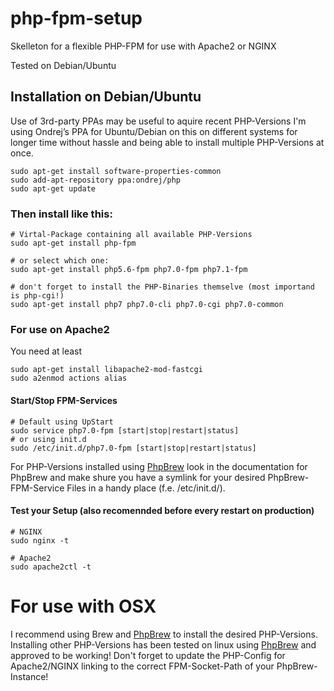 # php-fpm-setup
Skelleton for a flexible PHP-FPM for use with Apache2 or NGINX

Tested on Debian/Ubuntu

## Installation on Debian/Ubuntu

Use of 3rd-party PPAs may be useful to aquire recent PHP-Versions
I'm using Ondrej’s PPA for Ubuntu/Debian on this on different systems for longer time without hassle and being able to install multiple PHP-Versions at once.

```
sudo apt-get install software-properties-common
sudo add-apt-repository ppa:ondrej/php
sudo apt-get update
```

### Then install like this:
```
# Virtal-Package containing all available PHP-Versions
sudo apt-get install php-fpm

# or select which one:
sudo apt-get install php5.6-fpm php7.0-fpm php7.1-fpm

# don't forget to install the PHP-Binaries themselve (most importand is php-cgi!)
sudo apt-get install php7 php7.0-cli php7.0-cgi php7.0-common
```

### For use on Apache2
You need at least
```
sudo apt-get install libapache2-mod-fastcgi
sudo a2enmod actions alias
```

#### Start/Stop FPM-Services
```
# Default using UpStart
sudo service php7.0-fpm [start|stop|restart|status]
# or using init.d
sudo /etc/init.d/php7.0-fpm [start|stop|restart|status]
```
For PHP-Versions installed using [PhpBrew](https://github.com/phpbrew/phpbrew) look in the documentation for PhpBrew and make shure you have a symlink for your desired PhpBrew-FPM-Service Files in a handy place (f.e. /etc/init.d/).

#### Test your Setup (also recomennded before every restart on production)
```
# NGINX
sudo nginx -t

# Apache2
sudo apache2ctl -t
```

# For use with OSX
I recommend using Brew and [PhpBrew](https://github.com/phpbrew/phpbrew)  to install the desired PHP-Versions. Installing other PHP-Versions has been tested on linux using [PhpBrew](https://github.com/phpbrew/phpbrew) and approved to be working! Don't forget to update the PHP-Config for Apache2/NGINX linking to the correct FPM-Socket-Path of your PhpBrew-Instance!
